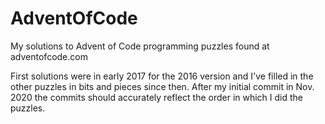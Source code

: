 # AdventOfCode

My solutions to Advent of Code programming puzzles found at adventofcode.com

First solutions were in early 2017 for the 2016 version and I've filled in the other puzzles in bits and pieces since then. After my initial commit in Nov. 2020 the commits should accurately reflect the order in which I did the puzzles.
